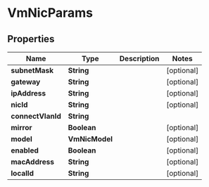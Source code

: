 

# VmNicParams


## Properties

Name | Type | Description | Notes
------------ | ------------- | ------------- | -------------
**subnetMask** | **String** |  |  [optional]
**gateway** | **String** |  |  [optional]
**ipAddress** | **String** |  |  [optional]
**nicId** | **String** |  |  [optional]
**connectVlanId** | **String** |  | 
**mirror** | **Boolean** |  |  [optional]
**model** | **VmNicModel** |  |  [optional]
**enabled** | **Boolean** |  |  [optional]
**macAddress** | **String** |  |  [optional]
**localId** | **String** |  |  [optional]



